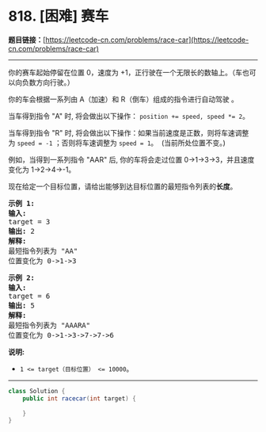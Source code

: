 # 818. [困难] 赛车

**题目链接：**[https://leetcode-cn.com/problems/race-car](https://leetcode-cn.com/problems/race-car)

---

<div class="content__1Y2H">
 <div class="notranslate">
  <p>你的赛车起始停留在位置 0，速度为 +1，正行驶在一个无限长的数轴上。（车也可以向负数方向行驶。）</p> 
  <p>你的车会根据一系列由 A（加速）和 R（倒车）组成的指令进行自动驾驶&nbsp;。</p> 
  <p>当车得到指令 "A" 时, 将会做出以下操作：&nbsp;<code>position += speed, speed *= 2</code>。</p> 
  <p>当车得到指令 "R" 时, 将会做出以下操作：如果当前速度是正数，则将车速调整为&nbsp;<code>speed = -1</code>&nbsp;；否则将车速调整为&nbsp;<code>speed = 1</code>。&nbsp; (当前所处位置不变。)</p> 
  <p>例如，当得到一系列指令 "AAR" 后, 你的车将会走过位置 0-&gt;1-&gt;3-&gt;3，并且速度变化为&nbsp;1-&gt;2-&gt;4-&gt;-1。</p> 
  <p>现在给定一个目标位置，请给出能够到达目标位置的最短指令列表的<strong>长度</strong>。</p> 
  <pre class="language-text"><strong>示例 1:</strong>
<strong>输入:</strong> 
target = 3
<strong>输出:</strong> 2
<strong>解释:</strong> 
最短指令列表为 "AA"
位置变化为 0-&gt;1-&gt;3
</pre> 
  <pre class="language-text"><strong>示例 2:</strong>
<strong>输入:</strong> 
target = 6
<strong>输出:</strong> 5
<strong>解释:</strong> 
最短指令列表为 "AAARA"
位置变化为 0-&gt;1-&gt;3-&gt;7-&gt;7-&gt;6
</pre> 
  <p><strong>说明: </strong></p> 
  <ul> 
   <li><code>1 &lt;= target（目标位置） &lt;= 10000</code>。</li> 
  </ul> 
 </div>
</div>

---

```java
class Solution {
    public int racecar(int target) {
        
    }
}
```
